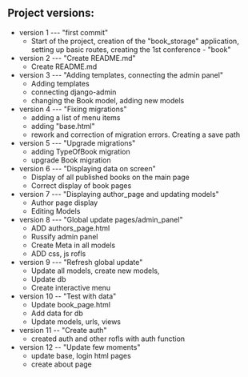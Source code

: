 ## Project versions:
+ version 1 --- "first commit"
    + Start of the project, creation of the "book_storage" application, setting up basic routes, creating the 1st conference - "book"
+ version 2 --- "Create README.md"
    + Create README.md
+ version 3 --- "Adding templates, connecting the admin panel"
    + Adding templates
    + connecting django-admin 
    + changing the Book model, adding new models
+ version 4 --- "Fixing migrations"
    + adding a list of menu items
    + adding "base.html"
    + rework and correction of migration errors. Creating a save path
+ version 5 --- "Upgrade migrations"
    + adding TypeOfBook migration
    + upgrade Book migration
+ version 6 --- "Displaying data on screen"
    + Display of all published books on the main page
    + Correct display of book pages
+ version 7 --- "Displaying author_page and updating models"
    + Author page display
    + Editing Models
+ version 8 --- "Global update pages/admin_panel"
    + ADD authors_page.html
    + Russify admin panel
    + Create Meta in all models
    + ADD css, js rofls
+ version 9 --- "Refresh global update"
    + Update all models, create new models,
    + Update db
    + Create interactive menu
+ version 10 -- "Test with data"
    + Update book_page.html
    + Add data for db
    + Update models, urls, views
+ version 11 -- "Create auth"
    + created auth and other rofls with auth function
+ version 12 -- "Update few moments"
    + update base, login html pages
    + create about page